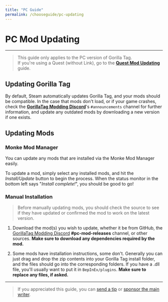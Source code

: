 ```yaml
---
title: "PC Guide"
permalink: /chooseguide/pc-updating
---
```


# PC Mod Updating
---
>
> This guide only applies to the PC version of Gorilla Tag.  
> If you're using a Quest (without Link), go to the [**Quest Mod Updating**](quest-updating) guide.

<!-- <div class="horizontal bordered" data-ea-publisher="gorillatagmodding-burrito-software" data-ea-type="image" data-ea-manual="true" id="pc-mod-updating"></div> -->

## Updating Gorilla Tag

By default, Steam automatically updates Gorilla Tag, and your mods should be compatible. In the case that mods don't load, or if your game crashes, check the [**GorillaTag Modding Discord**](https://discord.gg/b2MhDBAzTv)'s `#announcements` channel for further information, and update any outdated mods by downloading a new version if one exists.

## Updating Mods

### Monke Mod Manager

You can update any mods that are installed via the Monke Mod Manager easily.

To update a mod, simply select any installed mods, and hit the *Install/Update* button to begin the process. When the status monitor in the bottom left says "*Install complete!*", you should be good to go!

### Manual Installation

> Before manually updating mods, you should check the source to see if they have updated or confirmed the mod to work on the latest version.

1. Download the mod(s) you wish to update, whether it be from GitHub, the [GorillaTag Modding Discord](https://discord.gg/b2MhDBAzTv) **#pc-mod-releases** channel, or other sources. **Make sure to download any dependencies required by the mod.**

2. Some mods have installation instructions, some don't. Generally you can just drag and drop the zip contents into your Gorilla Tag install folder, and the files should go into the corresponding folders. If you have a .dll file, you'll usually want to put it in `BepInEx/plugins`. **Make sure to replace any files, if asked.**


---

> If you appreciated this guide, you can [send a tip](https://streamelements.com/burritosoft/tip) or [sponsor the main writer](https://github.com/sponsors/burritosoftware).